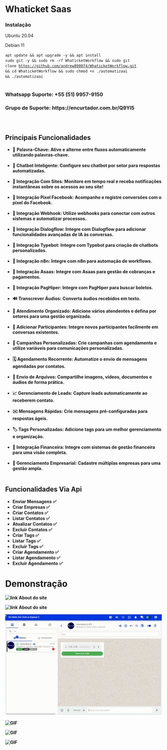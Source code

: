 
<h1>Whaticket Saas</h1>

<h3>Instalação</h3>

<p>Ubuntu 20.04</p>
<p>Debian 11</p>

<code>apt update && apt upgrade -y && apt install sudo git -y && sudo rm -rf WhaticketWorkflow && sudo git clone https://github.com/andrew890074/WhaticketWorkflow.git && cd WhaticketWorkflow && sudo chmod +x ./automatizaai && ./automatizaai</code><br />
&nbsp;</p>

<h3>Whatsapp Suporte: +55 (51) 9957-9150<h3>

<h3>Grupo de Suporte: https://encurtador.com.br/Q9Yl5<h3>
<br/>

## Principais Funcionalidades

- 🤖 <strong>Palavra-Chave:<strong> Ative e alterne entre fluxos automaticamente utilizando palavras-chave.<br><br>
- 🤖 <strong>Chatbot Inteligente:<strong> Configure seu chatbot por setor para respostas automatizadas.<br><br>
- 🔗 <strong>Integração Com Sites:<strong> Monitore em tempo real e receba notificações instantâneas sobre os acessos ao seu site! <br><br>
- 🔗 <strong>Integração Pixel Facebook:<strong> Acompanhe e registre conversões com o pixel do Facebook. <br><br>
- 🔗 <strong>Integração Webhook:<strong> Utilize webhooks para conectar com outros sistemas e automatizar processos. <br><br>
- 🔗 <strong>Integração Dialogflow:<strong> Integre com Dialogflow para adicionar funcionalidades avançadas de IA às conversas. <br><br>
- 🔗 <strong>Integração Typebot:<strong> Integre com Typebot para criação de chatbots personalizados.<br><br>
- 🔗 <strong>Integração n8n:<strong> Integre com n8n para automação de workflows.<br><br>
- 🔗 <strong>Integração Asaas:<strong> Integre com Asaas para gestão de cobranças e pagamentos.<br><br>
- 🔗 <strong>Integração PagHiper:<strong> Integre com PagHiper para buscar boletos.<br><br>
- 🔊 <strong>Transcrever Áudios:<strong> Converta áudios recebidos em texto.<br><br>
- 🌟 <strong>Atendimento Organizado:<strong> Adicione vários atendentes e defina por setores para uma gestão organizada.<br><br>
- 📲 <strong>Adicionar Participantes:<strong> Integre novos participantes facilmente em conversas existentes.<br><br>
- 📢 <strong>Campanhas Personalizadas:<strong> Crie campanhas com agendamento e utilize variáveis para comunicações personalizadas.<br><br>
- 🗓️ <strong>Agendamento Recorrente:<strong> Automatize o envio de mensagens agendadas por contatos.<br><br>
- 📁 <strong>Envio de Arquivos:<strong> Compartilhe imagens, vídeos, documentos e áudios de forma prática.<br><br>
- 📈 <strong>Gerenciamento de Leads:<strong> Capture leads automaticamente ao receberem contato.<br><br>
- ✉️ <strong>Mensagens Rápidas:<strong> Crie mensagens pré-configuradas para respostas ágeis.<br><br>
- 🏷️ <strong>Tags Personalizadas:<strong> Adicione tags para um melhor gerenciamento e organização.<br><br>
- 💼 <strong>Integração Financeira: Integre com<strong> sistemas de gestão financeira para uma visão completa.<br><br>
- 🏢 <strong>Gerenciamento Empresarial:<strong> Cadastre múltiplas empresas para uma gestão ampla.<br><br>

## Funcionalidades Via Api

- Enviar Mensagens ✅
- Criar Empresas ✅
- Criar Contatos ✅
- Listar Contatos ✅
- Atualizar Contatos ✅
- Excluir Contatos ✅
- Criar Tags ✅
- Listar Tags ✅
- Excluir Tags ✅
- Criar Agendamento ✅
- Listar Agendamento ✅
- Excluir Agendamento ✅


<h1>Demonstração</h1>

![link About do site](https://github.com/andrew890074/WhaticketWorkflow/blob/main/demonstração/flow2.jpeg)


![link About do site](https://github.com/andrew890074/WhaticketWorkflow/blob/main/demonstração/flow.jpeg)

![GIF](demonstração/transcrição.gif)

![GIF](demonstração/video1.gif)

![GIF](demonstração/api.gif)

![GIF](demonstração/video2.gif)